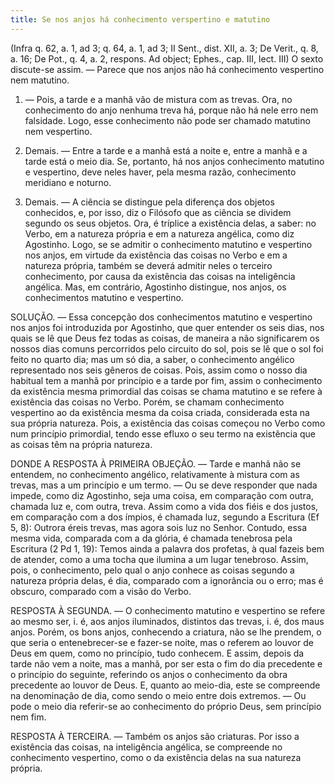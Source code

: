 ```yaml
---
title: Se nos anjos há conhecimento verspertino e matutino
---
```


(Infra q. 62, a. 1, ad 3; q. 64, a. 1, ad 3; II Sent., dist. XII, a. 3; De Verit., q. 8, a. 16; De Pot., q. 4, a. 2, respons. Ad object; Ephes., cap. III, lect. III)
  O sexto discute-se assim. — Parece que nos anjos não há conhecimento vespertino nem matutino.  

1. — Pois, a tarde e a manhã vão de mistura com as trevas. Ora, no conhecimento do anjo nenhuma treva há, porque não há nele erro nem falsidade. Logo, esse conhecimento não pode ser chamado matutino nem vespertino.  

2. Demais. — Entre a tarde e a manhã está a noite e, entre a manhã e a tarde está o meio dia. Se, portanto, há nos anjos conhecimento matutino e vespertino, deve neles haver, pela mesma razão, conhecimento meridiano e noturno.  

3. Demais. — A ciência se distingue pela diferença dos objetos conhecidos, e, por isso, diz o Filósofo que as ciência se dividem segundo os seus objetos. Ora, é tríplice a existência delas, a saber: no Verbo, em a natureza própria e em a natureza angélica, como diz Agostinho. Logo, se se admitir o conhecimento matutino e vespertino nos anjos, em virtude da existência das coisas no Verbo e em a natureza própria, também se deverá admitir neles o terceiro conhecimento, por causa da existência das coisas na inteligência angélica.  Mas, em contrário, Agostinho distingue, nos anjos, os conhecimentos matutino e vespertino.  

SOLUÇÃO. — Essa concepção dos conhecimentos matutino e vespertino nos anjos foi introduzida por Agostinho, que quer entender os seis dias, nos quais se lê que Deus fez todas as coisas, de maneira a não significarem os nossos dias comuns percorridos pelo circuito do sol, pois se lê que o sol foi feito no quarto dia; mas um só dia, a saber, o conhecimento angélico representado nos seis gêneros de coisas. Pois, assim como o nosso dia habitual tem a manhã por princípio e a tarde por fim, assim o conhecimento da existência mesma primordial das coisas se chama matutino e se refere à existência das coisas no Verbo. Porém, se chamam conhecimento vespertino ao da existência mesma da coisa criada, considerada esta na sua própria natureza. Pois, a existência das coisas começou no Verbo como num princípio primordial, tendo esse efluxo o seu termo na existência que as coisas têm na própria natureza.  

DONDE A RESPOSTA À PRIMEIRA OBJEÇÃO. — Tarde e manhã não se entendem, no conhecimento angélico, relativamente à mistura com as trevas, mas a um princípio e um termo. — Ou se deve responder que nada impede, como diz Agostinho, seja uma coisa, em comparação com outra, chamada luz e, com outra, treva. Assim como a vida dos fiéis e dos justos, em comparação com a dos ímpios, é chamada luz, segundo a Escritura (Ef 5, 8): Outrora éreis trevas, mas agora sois luz no Senhor. Contudo, essa mesma vida, comparada com a da glória, é chamada tenebrosa pela Escritura (2 Pd 1, 19): Temos ainda a palavra dos profetas, à qual fazeis bem de atender, como a uma tocha que ilumina a um lugar tenebroso. Assim, pois, o conhecimento, pelo qual o anjo conhece as coisas segundo a natureza própria delas, é dia, comparado com a ignorância ou o erro; mas é obscuro, comparado com a visão do Verbo.  

RESPOSTA À SEGUNDA. — O conhecimento matutino e vespertino se refere ao mesmo ser, i. é, aos anjos iluminados, distintos das trevas, i. é, dos maus anjos. Porém, os bons anjos, conhecendo a criatura, não se lhe prendem, o que seria o entenebrecer-se e fazer-se noite, mas o referem ao louvor de Deus em quem, como no princípio, tudo conhecem. E assim, depois da tarde não vem a noite, mas a manhã, por ser esta o fim do dia precedente e o princípio do seguinte, referindo os anjos o conhecimento da obra precedente ao louvor de Deus. E, quanto ao meio-dia, este se compreende na denominação de dia, como sendo o meio entre dois extremos. — Ou pode o meio dia referir-se ao conhecimento do próprio Deus, sem princípio nem fim.  

RESPOSTA À TERCEIRA. — Também os anjos são criaturas. Por isso a existência das coisas, na inteligência angélica, se compreende no conhecimento vespertino, como o da existência delas na sua natureza própria.
